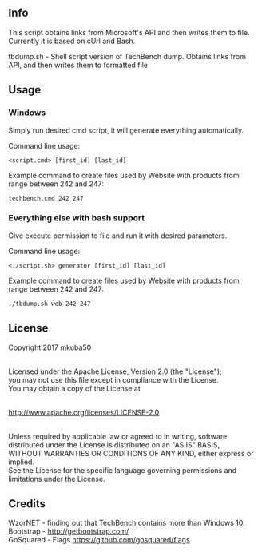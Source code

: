Info
----
This script obtains links from Microsoft's API and then writes them to file.<br>
Currently it is based on cUrl and Bash.

tbdump.sh - Shell script version of TechBench dump. Obtains links from API, and then writes them to formatted file<br>

Usage
-----
### Windows
Simply run desired cmd script, it will generate everything automatically.<br>

Command line usage:
```
<script.cmd> [first_id] [last_id]
```

Example command to create files used by Website with products from range between 242 and 247:
```
techbench.cmd 242 247
```

### Everything else with bash support
Give execute permission to file and run it with desired parameters.<br>

Command line usage:
```
<./script.sh> generator [first_id] [last_id]
```

Example command to create files used by Website with products from range between 242 and 247:
```
./tbdump.sh web 242 247
```

License
-------
Copyright 2017 mkuba50<br><br>

Licensed under the Apache License, Version 2.0 (the "License");<br>
you may not use this file except in compliance with the License.<br>
You may obtain a copy of the License at<br><br>

http://www.apache.org/licenses/LICENSE-2.0<br><br>

Unless required by applicable law or agreed to in writing, software<br>
distributed under the License is distributed on an "AS IS" BASIS,<br>
WITHOUT WARRANTIES OR CONDITIONS OF ANY KIND, either express or implied.<br>
See the License for the specific language governing permissions and<br>
limitations under the License.<br>

Credits
-------
WzorNET - finding out that TechBench contains more than Windows 10.<br>
Bootstrap - http://getbootstrap.com/<br>
GoSquared - Flags https://github.com/gosquared/flags
